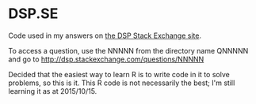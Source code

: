 # DSP.SE

Code used in my answers on <a href="http://dsp.stackexchange.com/">the DSP Stack Exchange site</a>.

To access a question, use the NNNNN from the directory name QNNNNN and go to http://dsp.stackexchange.com/questions/NNNNN

Decided that the easiest way to learn R is to write code in it to solve problems, so this is it. This R code is not necessarily the best; I'm still learning it as at 2015/10/15.

